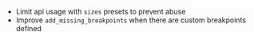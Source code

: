 * Limit api usage with `sizes` presets to prevent abuse
* Improve `add_missing_breakpoints` when there are custom breakpoints defined